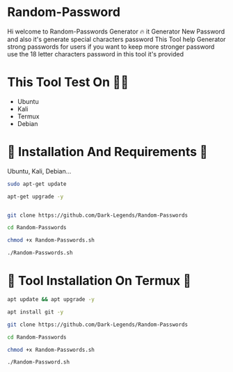 # Random-Password
Hi welcome to Random-Passwords Generator 🔥 it Generator New Password and also it's generate special characters password This Tool help Generator strong passwords for users if you want to keep more stronger password use the 18 letter characters password in this tool it's provided 


# This Tool Test On 👨‍💻
- Ubuntu
- Kali
- Termux
- Debian


# 🔰 Installation And Requirements 🔰
 Ubuntu, Kali, Debian...
```bash
sudo apt-get update
```

```bash
apt-get upgrade -y
```

```bash                                                                                                               sudo apt-get install git -y
```

```bash
git clone https://github.com/Dark-Legends/Random-Passwords
```

```bash
cd Random-Passwords
```

```bash
chmod +x Random-Passwords.sh
```

```bash
./Random-Passwords.sh
```


# 🔰 Tool Installation On Termux 🔰
```bash
apt update && apt upgrade -y
```

```bash
apt install git -y
```

```bash
git clone https://github.com/Dark-Legends/Random-Passwords
```

```bash
cd Random-Passwords
```

```bash
chmod +x Random-Passwords.sh
```

```bash
./Random-Password.sh
```
